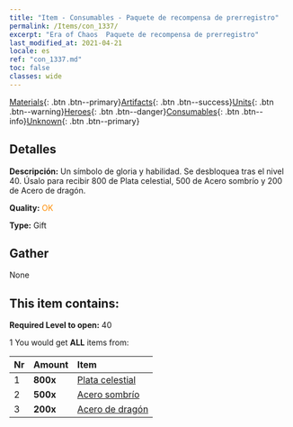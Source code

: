 ```yaml
---
title: "Item - Consumables - Paquete de recompensa de prerregistro"
permalink: /Items/con_1337/
excerpt: "Era of Chaos  Paquete de recompensa de prerregistro"
last_modified_at: 2021-04-21
locale: es
ref: "con_1337.md"
toc: false
classes: wide
---
```

 [Materials](/es/Items/){: .btn .btn--primary}[Artifacts](/es/Items/Artifacts/){: .btn .btn--success}[Units](/es/Items/Units/){: .btn .btn--warning}[Heroes](/es/Items/Heroes/){: .btn .btn--danger}[Consumables](/es/Items/Consumables/){: .btn .btn--info}[Unknown](/es/Items/Unknown/){: .btn .btn--primary}

## Detalles
 **Descripción:** Un símbolo de gloria y habilidad. Se desbloquea tras el nivel 40. Úsalo para recibir 800 de Plata celestial, 500 de Acero sombrío y 200 de Acero de dragón.

 **Quality:** <span style="color: #FF8C00">OK</span>

 **Type:** Gift

## Gather

  None

## This item contains:

 **Required Level to open:** 40

 1 You would get **ALL** items  from:

  | Nr | Amount |     Item    |
  |:---|:-------|:------------|
  | 1 |  **800x** | [Plata celestial](/es/Items/con_882/) |  | 
  | 2 |  **500x** | [Acero sombrío](/es/Items/con_881/) |  | 
  | 3 |  **200x** | [Acero de dragón](/es/Items/con_880/) |  | 
